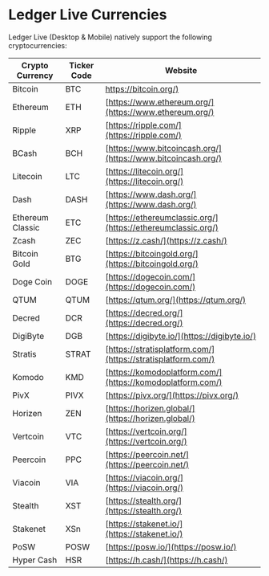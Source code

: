 
# Ledger Live Currencies

Ledger Live (Desktop & Mobile) natively support the following cryptocurrencies:

| Crypto Currency  | Ticker Code | Website                                                      |
|------------------|-------------|--------------------------------------------------------------|
| Bitcoin          | BTC         | [https://bitcoin.org/)](https://bitcoin.org/)                |
| Ethereum         | ETH         | [https://www.ethereum.org/](https://www.ethereum.org/)       |
| Ripple           | XRP         | [https://ripple.com/](https://ripple.com/)                   |
| BCash            | BCH         | [https://www.bitcoincash.org/](https://www.bitcoincash.org/) |
| Litecoin         | LTC         | [https://litecoin.org/](https://litecoin.org/)               |
| Dash             | DASH        | [https://www.dash.org/](https://www.dash.org/)               |
| Ethereum Classic | ETC         | [https://ethereumclassic.org/](https://ethereumclassic.org/) |
| Zcash            | ZEC         | [https://z.cash/](https://z.cash/)                           |
| Bitcoin Gold     | BTG         | [https://bitcoingold.org/](https://bitcoingold.org/)         |
| Doge Coin        | DOGE        | [https://dogecoin.com/](https://dogecoin.com/)               |
| QTUM             | QTUM        | [https://qtum.org/](https://qtum.org/)                       |
| Decred           | DCR         | [https://decred.org/](https://decred.org/)                   |
| DigiByte         | DGB         | [https://digibyte.io/](https://digibyte.io/)                 |
| Stratis          | STRAT       | [https://stratisplatform.com/](https://stratisplatform.com/) |
| Komodo           | KMD         | [https://komodoplatform.com/](https://komodoplatform.com/)   |
| PivX             | PIVX        | [https://pivx.org/](https://pivx.org/)                       |
| Horizen          | ZEN         | [https://horizen.global/](https://horizen.global/)           |
| Vertcoin         | VTC         | [https://vertcoin.org/](https://vertcoin.org/)               |
| Peercoin         | PPC         | [https://peercoin.net/](https://peercoin.net/)               |
| Viacoin          | VIA         | [https://viacoin.org/](https://viacoin.org/)                 |
| Stealth          | XST         | [https://stealth.org/](https://stealth.org/)                 |
| Stakenet         | XSn         | [https://stakenet.io/](https://stakenet.io/)                 |
| PoSW             | POSW        | [https://posw.io/](https://posw.io/)                         |
| Hyper Cash       | HSR         | [https://h.cash/](https://h.cash/)                           |
